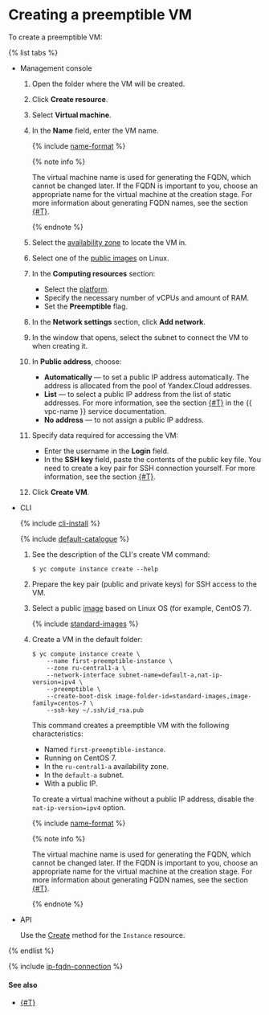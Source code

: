 # Creating a preemptible VM

To create a preemptible VM:

{% list tabs %}

- Management console

  1. Open the folder where the VM will be created.

  1. Click **Create resource**.

  1. Select **Virtual machine**.

  1. In the **Name** field, enter the VM name.

      {% include [name-format](../../../_includes/name-format.md) %}

      {% note info %}

      The virtual machine name is used for generating the FQDN, which cannot be changed later. If the FQDN is important to you, choose an appropriate name for the virtual machine at the creation stage. For more information about generating FQDN names, see the section [{#T}](../../concepts/network.md#hostname).

      {% endnote %}

  1. Select the [availability zone](../../../overview/concepts/geo-scope.md) to locate the VM in.

  1. Select one of the [public images](../../operations/images-with-pre-installed-software/get-list.md) on Linux.

  1. In the **Computing resources** section:
      - Select the [platform](../../concepts/vm-platforms.md).
      - Specify the necessary number of vCPUs and amount of RAM.
      - Set the **Preemptible** flag.

  1. In the **Network settings** section, click **Add network**.

  1. In the window that opens, select the subnet to connect the VM to when creating it.

  1. In **Public address**, choose:
      - **Automatically** — to set a public IP address automatically. The address is allocated from the pool of Yandex.Cloud addresses.
      - **List** — to select a public IP address from the list of static addresses. For more information, see the section [{#T}](../../../vpc/operations/set-static-ip.md) in the {{ vpc-name }} service documentation.
      - **No address** — to not assign a public IP address.

  1. Specify data required for accessing the VM:
      - Enter the username in the **Login** field.
      - In the **SSH key** field, paste the contents of the public key file.
          You need to create a key pair for SSH connection yourself. For more information, see the section [{#T}](../vm-connect/ssh.md).

  1. Click **Create VM**.

- CLI

  {% include [cli-install](../../../_includes/cli-install.md) %}

  {% include [default-catalogue](../../../_includes/default-catalogue.md) %}

  1. See the description of the CLI's create VM command:

      ```
      $ yc compute instance create --help
      ```

  1. Prepare the key pair (public and private keys) for SSH access to the VM.

  1. Select a public [image](../images-with-pre-installed-software/get-list.md) based on Linux OS (for example, CentOS 7).

      {% include [standard-images](../../../_includes/standard-images.md) %}

  1. Create a VM in the default folder:

      ```
      $ yc compute instance create \
          --name first-preemptible-instance \
          --zone ru-central1-a \
          --network-interface subnet-name=default-a,nat-ip-version=ipv4 \
          --preemptible \
          --create-boot-disk image-folder-id=standard-images,image-family=centos-7 \
          --ssh-key ~/.ssh/id_rsa.pub
      ```

      This command creates a preemptible VM with the following characteristics:
      - Named `first-preemptible-instance`.
      - Running on CentOS 7.
      - In the `ru-central1-a` availability zone.
      - In the `default-a` subnet.
      - With a public IP.

      To create a virtual machine without a public IP address, disable the `nat-ip-version=ipv4` option.

      {% include [name-format](../../../_includes/name-format.md) %}

      {% note info %}

      The virtual machine name is used for generating the FQDN, which cannot be changed later. If the FQDN is important to you, choose an appropriate name for the virtual machine at the creation stage. For more information about generating FQDN names, see the section [{#T}](../../concepts/network.md#hostname).

      {% endnote %}

- API

  Use the [Create](../../../_api-ref/compute/api-ref/Instance/create.md) method for the `Instance` resource.

{% endlist %}

{% include [ip-fqdn-connection](../../../_includes/ip-fqdn-connection.md) %}

#### See also

- [{#T}](../vm-connect/ssh.md)
